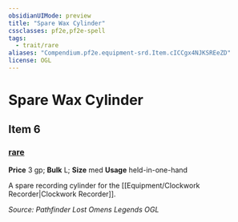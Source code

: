 ```yaml
---
obsidianUIMode: preview
title: "Spare Wax Cylinder"
cssclasses: pf2e,pf2e-spell
tags:
  - trait/rare
aliases: "Compendium.pf2e.equipment-srd.Item.cICCgx4NJKSREeZD"
license: OGL
---
```

# Spare Wax Cylinder
## Item 6
### [rare](rare "Rare Rarity Trait")


**Price** 3 gp; 
**Bulk** L; **Size** med
**Usage** held-in-one-hand

A spare recording cylinder for the [[Equipment/Clockwork Recorder|Clockwork Recorder]].

*Source: Pathfinder Lost Omens Legends*
*OGL*